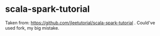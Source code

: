 # scala-spark-tutorial
Taken from: https://github.com/jleetutorial/scala-spark-tutorial .
Could've used fork, my big mistake.
